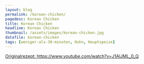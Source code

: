 ```yaml
---
layout: blog
permalink: /korean-chicken/
pagedesc: Korean Chicken
title: Korean Chicken
headline: Korean Chicken
thumbnail: /assets/images/korean-chicken.jpg
datafile: korean-chicken
tags: [weniger-als-30-minuten, Huhn, Hauptspeise]
---
```

<a href="https://www.youtube.com/watch?v=J1AlJML_0_Q" target="_blank">Originalrezept: https://www.youtube.com/watch?v=J1AlJML_0_Q</a>